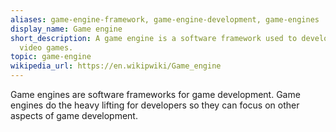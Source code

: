 ```yaml
---
aliases: game-engine-framework, game-engine-development, game-engines
display_name: Game engine
short_description: A game engine is a software framework used to develop and create
  video games.
topic: game-engine
wikipedia_url: https://en.wikipwiki/Game_engine
---
```

Game engines are software frameworks for game development. Game engines do the heavy lifting for developers so they can focus on other aspects of game development.
